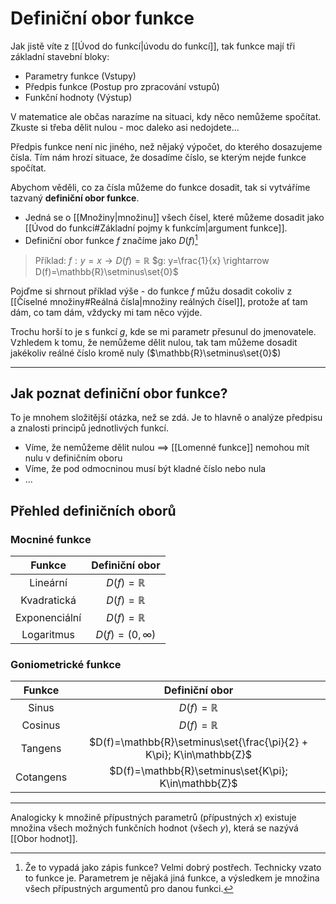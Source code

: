 # Definiční obor funkce
Jak jistě víte z [[Úvod do funkcí|úvodu do funkcí]], tak funkce mají tři základní stavební bloky:
- Parametry funkce (Vstupy)
- Předpis funkce (Postup pro zpracování vstupů)
- Funkční hodnoty (Výstup)

V matematice ale občas narazíme na situaci, kdy něco nemůžeme spočítat. Zkuste si třeba dělit nulou - moc daleko asi nedojdete...

Předpis funkce není nic jiného, než nějaký výpočet, do kterého dosazujeme čísla. Tím nám hrozí situace, že dosadíme číslo, se kterým nejde funkce spočítat.

Abychom věděli, co za čísla můžeme do funkce dosadit, tak si vytváříme tazvaný **definiční obor funkce**. 
-	Jedná se o [[Množiny|množinu]] všech čísel, které můžeme dosadit jako [[Úvod do funkcí#Základní pojmy k funkcím|argument funkce]].
-	Definiční obor funkce $f$ značíme jako $D(f)$[^1]

>Příklad:
>$f: y=x \rightarrow D(f)=\mathbb{R}$
>$g: y=\frac{1}{x} \rightarrow D(f)=\mathbb{R}\setminus\set{0}$

Pojďme si shrnout příklad výše - do funkce $f$ můžu dosadit cokoliv z [[Číselné množiny#Reálná čísla|množiny reálných čísel]], protože ať tam dám, co tam dám, vždycky mi tam něco výjde.

Trochu horší to je s funkcí $g$, kde se mi parametr přesunul do jmenovatele. Vzhledem k tomu, že nemůžeme dělit nulou, tak tam můžeme dosadit jakékoliv reálné číslo kromě nuly ($\mathbb{R}\setminus\set{0}$)

---
## Jak poznat definiční obor funkce?
To je mnohem složitější otázka, než se zdá. Je to hlavně o analýze předpisu a znalosti principů jednotlivých funkcí.
- Víme, že nemůžeme dělit nulou $\implies$ [[Lomenné funkce]] nemohou mít nulu v definičním oboru
- Víme, že pod odmocninou musí být kladné číslo nebo nula
- ...

## Přehled definičních oborů

### Mocniné funkce
| Funkce | Definiční obor |
|:--:|:--:|
|Lineární|$D(f)=\mathbb{R}$|
|Kvadratická|$D(f)=\mathbb{R}$|
|Exponenciální|$D(f)=\mathbb{R}$|
|Logaritmus|$D(f)=\left(0,\infty\right)$|

### Goniometrické funkce
| Funkce | Definiční obor |
|:--:|:--:|
|Sinus|$D(f)=\mathbb{R}$|
|Cosinus|$D(f)=\mathbb{R}$|
|Tangens|$D(f)=\mathbb{R}\setminus\set{\frac{\pi}{2} + K\pi}; K\in\mathbb{Z}$|
|Cotangens|$D(f)=\mathbb{R}\setminus\set{K\pi}; K\in\mathbb{Z}$|

---
Analogicky k množině přípustných parametrů (přípustných $x$) existuje množina všech možných funkčních hodnot (všech $y$), která se nazývá [[Obor hodnot]].

[^1]: Že to vypadá jako zápis funkce? Velmi dobrý postřech. Technicky vzato to funkce je. Parametrem je nějaká jiná funkce, a výsledkem je množina všech přípustných argumentů pro danou funkci.